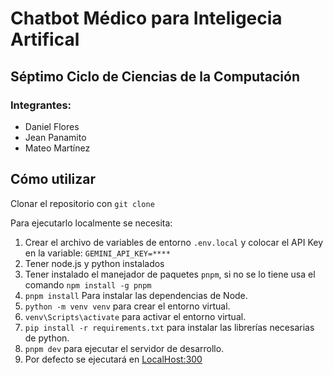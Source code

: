 # Chatbot Médico para Inteligecia Artifical
## Séptimo Ciclo de Ciencias de la Computación

### Integrantes:
- Daniel Flores
- Jean Panamito
- Mateo Martínez

## Cómo utilizar

Clonar el repositorio con `git clone`

Para ejecutarlo localmente se necesita:

1. Crear el archivo de variables de entorno `.env.local` y colocar el API Key en la variable: `GEMINI_API_KEY=****`
2. Tener node.js y python instalados
3. Tener instalado el manejador de paquetes `pnpm`, si no se lo tiene usa el comando `npm install -g pnpm` 
4. `pnpm install` Para instalar las dependencias de Node.
5. `python -m venv venv` para crear el entorno virtual.
7. `venv\Scripts\activate` para activar el entorno virtual.
8. `pip install -r requirements.txt` para instalar las librerías necesarias de python.
9. `pnpm dev` para ejecutar el servidor de desarrollo.
10. Por defecto se ejecutará en [LocalHost:300](http://localhost:3000/)
